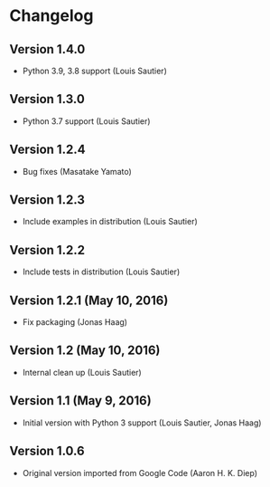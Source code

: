 # Changelog

## Version 1.4.0
- Python 3.9, 3.8 support (Louis Sautier)

## Version 1.3.0
- Python 3.7 support (Louis Sautier)

## Version 1.2.4
- Bug fixes (Masatake Yamato)

## Version 1.2.3
- Include examples in distribution (Louis Sautier)

## Version 1.2.2
- Include tests in distribution (Louis Sautier)

## Version 1.2.1 (May 10, 2016)
- Fix packaging (Jonas Haag)

## Version 1.2 (May 10, 2016)
- Internal clean up (Louis Sautier)

## Version 1.1 (May 9, 2016)
- Initial version with Python 3 support (Louis Sautier, Jonas Haag)

## Version 1.0.6
- Original version imported from Google Code (Aaron H. K. Diep)
